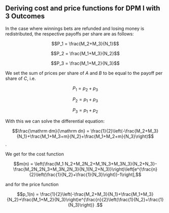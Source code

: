 ## Deriving cost and price functions for DPM I with 3 Outcomes

In the case where winnings bets are refunded and losing money is redistributed, the respective payoffs per share are as follows:

$$P_1 = \frac{M_2+M_3}{N_1}$$

$$P_2 = \frac{M_1+M_3}{N_2}$$

$$P_3 = \frac{M_1+M_2}{N_3}$$

We set the sum of prices per share of $A$ and $B$ to be equal to the payoff per share of $C$, i.e.

$$P_1 = p_2+p_3$$ 

$$P_2 = p_1+p_3$$ 

$$P_3 = p_1+p_2$$ 

With this we can solve the differential equation:

$$\frac{\mathrm dm}{\mathrm dn} = \frac{1}{2}\left(-\frac{M_2+M_3}{N_1}+\frac{M_1+M_3+m}{N_2}+\frac{M_1+M_2+m}{N_3}\right)$$.

We get for the cost function

$$m(n) = \left(\frac{M_1 N_2+M_2N_2+M_1N_3+M_3N_3}{N_2+N_3}-\frac{M_2N_2N_3+M_3N_2N_3}{N_1(N_2+N_3)}\right)\left[e^{\frac{n}{2}\left(\frac{1}{N_2}+\frac{1}{N_3}\right)}-1\right],$$

and for the price function

$$p_1(n) = \frac{1}{2}\left(-\frac{M_2+M_3}{N_1}+\frac{M_1+M_3}{N_2}+\frac{M_1+M_2}{N_3}\right)e^{\frac{n}{2}\left(\frac{1}{N_2}+\frac{1}{N_3}\right)} .$$
